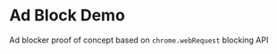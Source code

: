 Ad Block Demo
=============

Ad blocker proof of concept based on `chrome.webRequest` blocking API


